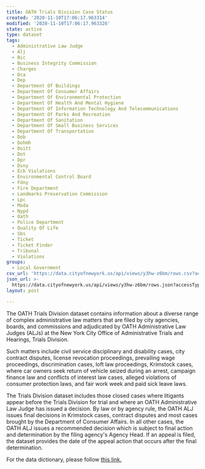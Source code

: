 ```yaml
---
title: OATH Trials Division Case Status
created: '2020-11-10T17:06:17.963314'
modified: '2020-11-10T17:06:17.963326'
state: active
type: dataset
tags:
  - Administrative Law Judge
  - Alj
  - Bic
  - Business Integrity Commission
  - Charges
  - Dca
  - Dep
  - Department Of Buildings
  - Department Of Consumer Affairs
  - Department Of Environmental Protection
  - Department Of Health And Mental Hygiene
  - Department Of Information Technology And Telecommunications
  - Department Of Parks And Recreation
  - Department Of Sanitation
  - Department Of Small Business Services
  - Department Of Transportation
  - Dob
  - Dohmh
  - Doitt
  - Dot
  - Dpr
  - Dsny
  - Ecb Violations
  - Environmental Control Board
  - Fdny
  - Fire Department
  - Landmarks Preservation Commission
  - Lpc
  - Moda
  - Nypd
  - Oath
  - Police Department
  - Quality Of Life
  - Sbs
  - Ticket
  - Ticket Finder
  - Tribunal
  - Violations
groups:
  - Local Government
csv_url: 'https://data.cityofnewyork.us/api/views/y3hw-z6bm/rows.csv?accessType=DOWNLOAD'
json_url: >-
  https://data.cityofnewyork.us/api/views/y3hw-z6bm/rows.json?accessType=DOWNLOAD
layout: post

---
```

The OATH Trials Division dataset contains information about a diverse range of complex administrative law matters that are filed by city agencies, boards, and commissions and adjudicated by OATH Administrative Law Judges (ALJs) at the New York City Office of Administrative Trials and Hearings, Trials Division. 
 
Such matters include civil service disciplinary and disability cases, city contract disputes, license revocation proceedings, prevailing wage proceedings, discrimination cases, loft law proceedings, Krimstock cases, where car owners seek return of  vehicle seized during an arrest, campaign finance law and conflicts of interest law cases, alleged violations of consumer protection laws, and fair work week and paid sick leave laws.  
 
The Trials Division dataset includes those closed cases where litigants appear before the Trials Division for trial and where an OATH Administrative Law Judge has issued a decision. By law or by agency rule, the OATH ALJ issues final decisions in Krimstock cases, contract disputes and most cases brought by the Department of Consumer Affairs.  In all other cases, the OATH ALJ issues a recommended decision which is subject to final action and determination by the filing agency's Agency Head.  If an appeal is filed, the dataset provides the date of the appeal action that occurs after the final determination.

For the data dictionary, please follow <a href="https://docs.google.com/spreadsheets/d/10LTL-RRx7al3xK2l-gYqEedFekHA66vPPnfJLhKH1yA/edit?usp=sharing">this link.</a>

